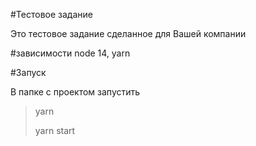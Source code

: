#Тестовое задание

Это тестовое задание сделанное для Вашей компании

#зависимости
node 14, yarn

#Запуск

В папке с проектом запустить

> yarn
>
> yarn start

